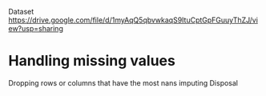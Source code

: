 Dataset   https://drive.google.com/file/d/1myAqQ5qbvwkaqS9ItuCptGpFGuuyThZJ/view?usp=sharing
# Handling missing values
Dropping rows or columns that have the most nans
imputing
Disposal

